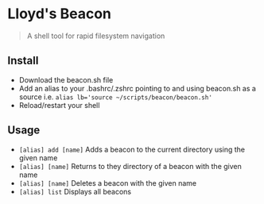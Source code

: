 # Lloyd's Beacon

> A shell tool for rapid filesystem navigation

## Install

* Download the beacon.sh file
* Add an alias to your .bashrc/.zshrc pointing to and using beacon.sh as a source i.e. ```alias lb='source ~/scripts/beacon/beacon.sh'```
* Reload/restart your shell

## Usage

* ```[alias] add [name]``` Adds a beacon to the current directory using the given name
* ```[alias] [name]``` Returns to they directory of a beacon with the given name
* ```[alias] [name]``` Deletes a beacon with the given name
* ```[alias] list``` Displays all beacons

